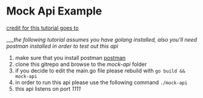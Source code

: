# Mock Api Example

[credit for this tutorial goes to](https://www.youtube.com/watch?v=t96hBT53S4U)


___*_the following tutorial assumes you have golang installed, also you'll need postman installed in order to test out this api_*

1. make sure that you install postman [postman](https://www.getpostman.com/)
2. clone this gitrepo and browse to the *mock-api* folder
3. if you decide to edit the main.go file please rebuild with `go build && mock-api`
4. in order to run this api please use the following command `./mock-api`
5. this api listens on port *1111*
